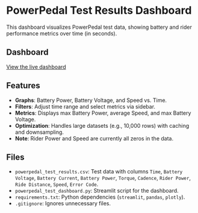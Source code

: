 # PowerPedal Test Results Dashboard

This dashboard visualizes PowerPedal test data, showing battery and rider performance metrics over time (in seconds).

## Dashboard
[View the live dashboard](https://powerpedaltestdashboard-4tmrensx9crg9j7ezjytog.streamlit.app/)

## Features
- **Graphs**: Battery Power, Battery Voltage, and Speed vs. Time.
- **Filters**: Adjust time range and select metrics via sidebar.
- **Metrics**: Displays max Battery Power, average Speed, and max Battery Voltage.
- **Optimization**: Handles large datasets (e.g., 10,000 rows) with caching and downsampling.
- **Note**: Rider Power and Speed are currently all zeros in the data.

## Files
- `powerpedal_test_results.csv`: Test data with columns `Time`, `Battery Voltage`, `Battery Current`, `Battery Power`, `Torque`, `Cadence`, `Rider Power`, `Ride Distance`, `Speed`, `Error Code`.
- `powerpedal_test_dashboard.py`: Streamlit script for the dashboard.
- `requirements.txt`: Python dependencies (`streamlit`, `pandas`, `plotly`).
- `.gitignore`: Ignores unnecessary files.